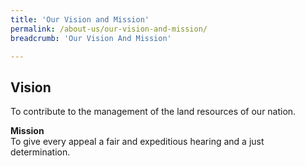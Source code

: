 ```yaml
---
title: 'Our Vision and Mission'
permalink: /about-us/our-vision-and-mission/
breadcrumb: 'Our Vision And Mission'

---
```



Vision
---
To contribute to the management of the land resources of our nation.<br>

**Mission**<br>
To give every appeal a fair and expeditious hearing and a just determination.
